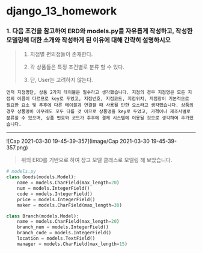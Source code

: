 # django_13_homework





### 1. 다음 조건을 참고하여 ERD와 models.py를 자유롭게 작성하고, 작성한 모델링에 대한 소개와 작성하게 된 이유에 대해 간략히 설명하시오

> 1) 지점별 편의점들이 존재한다.
>
> 2) 각 상품들은 특정 조건별로 분류 할 수 있다.
>
> 3) 단, User는 고려하지 않는다.



``` 
먼저 지점명단, 상품 2가지 테이블은 필수라고 생각했습니다. 지점의 경우 지점명은 모든 지점의 이름이 다르므로 key로 두었고, 지점번호, 지점코드, 지점위치, 지점장이 기본적으로 필요한 요소 및 추후에 다른 테이블과 연결할 때 사용될 만한 요소라고 생각했습니다. 상품의 경우 상품명이 아무래도 모두 다를 것 이므로 상품명을 key로 두었고, 가격이나 제조사별로 분류할 수 있으며, 상품 번호와 코드가 추후에 결제 시스템에 이용될 것으로 생각하여 추가했습니다.
```

___

![Cap 2021-03-30 19-45-39-357](image/Cap 2021-03-30 19-45-39-357.png)



> 위의 ERD를 기반으로 하여 장고 모델 클래스로 모델링 해 보았습니다.

``` python
# models.py
class Goods(models.Model):
    name = models.CharField(max_length=20)
    num = models.IntegerField()
    code = models.IntegerField()
    price = models.IntegerField()
    maker = models.CharField(max_length=30)

class Branch(models.Model):
    name = models.CharField(max_length=20)
    branch_num = models.IntegerField()
    branch_code = models.IntegerField()
    location = models.TextField()
    manager = models.CharField(max_length=15)
```


